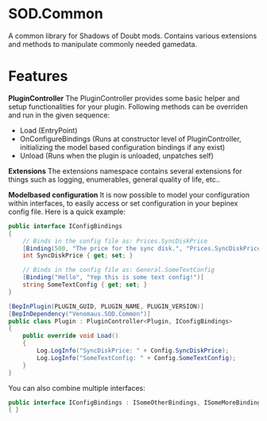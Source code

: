 # SOD.Common
A common library for Shadows of Doubt mods.
Contains various extensions and methods to manipulate commonly needed gamedata.

# Features
**PluginController**
The PluginController provides some basic helper and setup functionalities for your plugin.
Following methods can be overriden and run in the given sequence:

- Load (EntryPoint)
- OnConfigureBindings (Runs at constructor level of PluginController, initializing the model based configuration bindings if any exist)
- Unload (Runs when the plugin is unloaded, unpatches self)

**Extensions**
The extensions namespace contains several extensions for things such as logging, enumerables, general quality of life, etc..

**Modelbased configuration**
It is now possible to model your configuration within interfaces,
to easily access or set configuration in your bepinex config file.
Here is a quick example:
```csharp
public interface IConfigBindings
{
    // Binds in the config file as: Prices.SyncDiskPrice
    [Binding(500, "The price for the sync disk.", "Prices.SyncDiskPrice")]
    int SyncDiskPrice { get; set; }

    // Binds in the config file as: General.SomeTextConfig
    [Binding("Hello", "Yep this is some text config!")]
    string SomeTextConfig { get; set; }
}

[BepInPlugin(PLUGIN_GUID, PLUGIN_NAME, PLUGIN_VERSION)]
[BepInDependency("Venomaus.SOD.Common")]
public class Plugin : PluginController<Plugin, IConfigBindings>
{
    public override void Load()
    {
        Log.LogInfo("SyncDiskPrice: " + Config.SyncDiskPrice);
        Log.LogInfo("SomeTextConfig: " + Config.SomeTextConfig);
    }
}
```
You can also combine multiple interfaces:
```csharp
public interface IConfigBindings : ISomeOtherBindings, ISomeMoreBindings
{ }
```